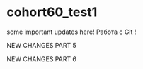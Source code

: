 # cohort60_test1

some important updates here!
Работа с Git !

NEW CHANGES PART 5

NEW CHANGES PART 6